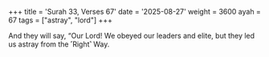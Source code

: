 +++
title = 'Surah 33, Verses 67'
date = '2025-08-27'
weight = 3600
ayah = 67
tags = ["astray", "lord"]
+++

And they will say, “Our Lord! We obeyed our leaders and elite, but they led us astray from the ˹Right˺ Way.